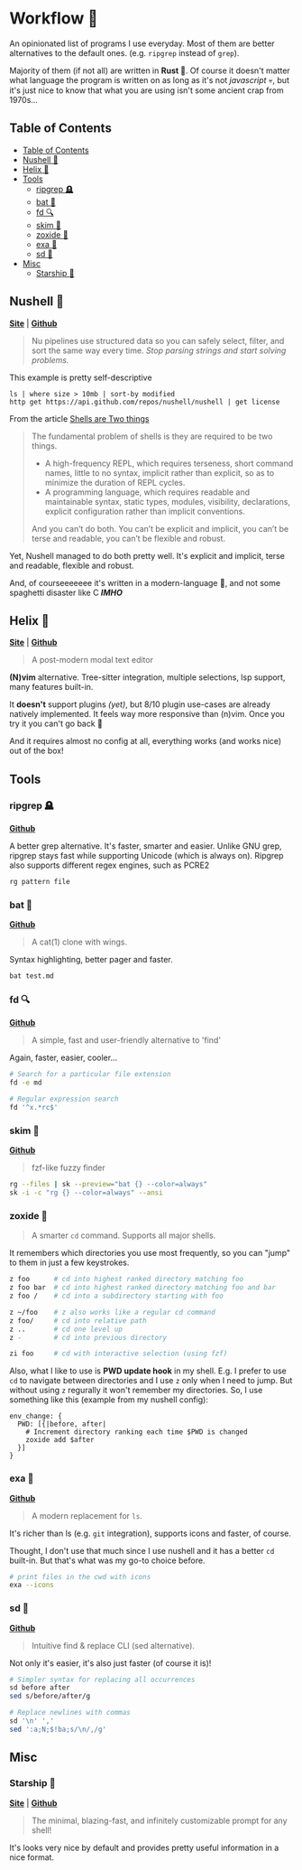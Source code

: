 # Workflow 🦋

An opinionated list of programs I use everyday. 
Most of them are better alternatives to the default ones. (e.g. `ripgrep` instead of `grep`).

Majority of them (if not all) are written in **Rust 🦀**.
Of course it doesn't matter what language the program is written on as long as it's not *javascript* 💀,
but it's just nice to know that what you are using isn't some ancient crap from 1970s...

## Table of Contents

<!--toc:start-->
  - [Table of Contents](#table-of-contents)
  - [Nushell 🐚](#nushell-🐚)
  - [Helix 🧬](#helix-🧬)
  - [Tools](#tools)
    - [ripgrep 🪦](#ripgrep-🪦)
    - [bat 🦇](#bat-🦇)
    - [fd 🔍](#fd-🔍)
    - [skim 🔭](#skim-🔭)
    - [zoxide 🐇](#zoxide-🐇)
    - [exa 📁](#exa-📁)
    - [sd 📝](#sd-📝)
  - [Misc](#misc)
    - [Starship 🚀](#starship-🚀)
<!--toc:end-->


## Nushell 🐚

**[Site](https://www.nushell.sh/)** | **[Github](https://github.com/nushell/nushell)**

> Nu pipelines use structured data so you can safely select, filter, and sort the same way every time. *Stop parsing strings and start solving problems.*

This example is pretty self-descriptive

```nu
ls | where size > 10mb | sort-by modified
http get https://api.github.com/repos/nushell/nushell | get license
```

From the article [Shells are Two things](https://borretti.me/article/shells-are-two-things)

> The fundamental problem of shells is they are required to be two things.
>
>    - A high-frequency REPL, which requires terseness, short command names, little to no syntax, implicit rather than explicit, so as to minimize the duration of REPL cycles.
>    - A programming language, which requires readable and maintainable syntax, static types, modules, visibility, declarations, explicit configuration rather than implicit conventions.
>
> And you can’t do both. You can’t be explicit and implicit, you can’t be terse and readable, you can’t be flexible and robust.

Yet, Nushell managed to do both pretty well.
It's explicit and implicit, terse and readable, flexible and robust.

And, of courseeeeeee it's written in a modern-language 🦀,
and not some spaghetti disaster like C ***IMHO***

## Helix 🧬

**[Site](https://helix-editor.com/)** | **[Github](https://github.com/helix-editor/helix)**

> A post-modern modal text editor

**(N)vim** alternative.
Tree-sitter integration, multiple selections, lsp support, many features built-in.

It **doesn't** support plugins *(yet)*, but 8/10 plugin use-cases are already natively implemented.
It feels way more responsive than (n)vim. Once you try it you can't go back 🤯

And it requires almost no config at all, everything works (and works nice) out of the box!

## Tools

### ripgrep 🪦

**[Github](https://github.com/BurntSushi/ripgrep)**

A better grep alternative.
It's faster, smarter and easier.
Unlike GNU grep, ripgrep stays fast while supporting Unicode (which is always on).
Ripgrep also supports different regex engines, such as PCRE2


```bash
rg pattern file
```

### bat 🦇

**[Github](https://github.com/sharkdp/bat)**

> A cat(1) clone with wings.

Syntax highlighting, better pager and faster.

```bash
bat test.md
```

### fd 🔍

**[Github](https://github.com/sharkdp/fd)**

> A simple, fast and user-friendly alternative to 'find' 

Again, faster, easier, cooler... 

```bash
# Search for a particular file extension
fd -e md

# Regular expression search
fd '^x.*rc$'
```

### skim 🔭

**[Github](https://github.com/lotabout/skim)**

> fzf-like fuzzy finder

```bash
rg --files | sk --preview="bat {} --color=always"
sk -i -c "rg {} --color=always" --ansi  
```

### zoxide 🐇

> A smarter `cd` command. Supports all major shells. 

It remembers which directories you use most frequently,
so you can "jump" to them in just a few keystrokes.

```bash
z foo      # cd into highest ranked directory matching foo
z foo bar  # cd into highest ranked directory matching foo and bar
z foo /    # cd into a subdirectory starting with foo

z ~/foo    # z also works like a regular cd command
z foo/     # cd into relative path
z ..       # cd one level up
z -        # cd into previous directory

zi foo     # cd with interactive selection (using fzf)
```

Also, what I like to use is **PWD update hook** in my shell.
E.g. I prefer to use `cd` to navigate between directories
and I use `z` only when I need to jump.
But without using `z` regurally it won't remember my directories. 
So, I use something like this (example from my nushell config):

```nu
env_change: {
  PWD: [{|before, after|
    # Increment directory ranking each time $PWD is changed
    zoxide add $after
  }]
}
```

### exa 📁

**[Github](https://github.com/ogham/exa)**

> A modern replacement for `ls`. 

It's richer than ls (e.g. `git` integration), supports icons and faster, of course.

Thought, I don't use that much since I use nushell and it has a better `cd` built-in.
But that's what was my go-to choice before.

```bash
# print files in the cwd with icons
exa --icons
```

### sd 📝

**[Github](https://github.com/chmln/sd)**

> Intuitive find & replace CLI (sed alternative).

Not only it's easier, it's also just faster (of course it is)!

```bash
# Simpler syntax for replacing all occurrences 
sd before after
sed s/before/after/g

# Replace newlines with commas
sd '\n' ','
sed ':a;N;$!ba;s/\n/,/g'
```

## Misc

### Starship 🚀

**[Site](https://starship.rs/)** | **[Github](https://github.com/starship/starship)**

> The minimal, blazing-fast, and infinitely customizable prompt for any shell! 

It's looks very nice by default
and provides pretty useful information in a nice format.
